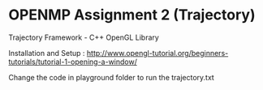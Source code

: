 # OPENMP Assignment 2 (Trajectory)


<!----> 
Trajectory Framework - C++ OpenGL Library 

Installation and Setup : http://www.opengl-tutorial.org/beginners-tutorials/tutorial-1-opening-a-window/ 

Change the code in playground folder to run the trajectory.txt


<!---->
